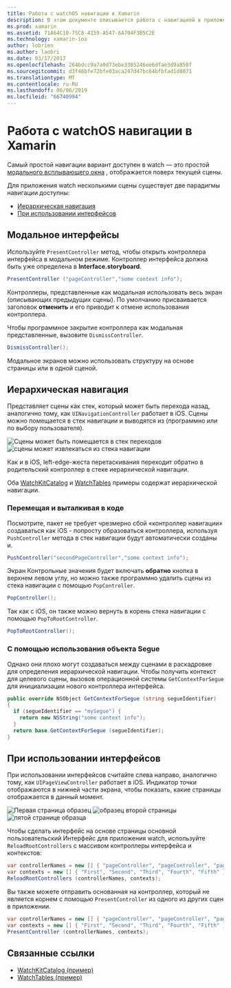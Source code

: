 ```yaml
---
title: Работа с watchOS навигации в Xamarin
description: В этом документе описывается работа с навигацией в приложении watchOS. В нем описывается модальное интерфейсы, иерархической навигации и интерфейсы на основе страниц.
ms.prod: xamarin
ms.assetid: 71A64C10-75C8-4159-A547-6A704F3B5C2E
ms.technology: xamarin-ios
author: lobrien
ms.author: laobri
ms.date: 03/17/2017
ms.openlocfilehash: 264bdcc9a7a0d73ebe3385246ee6dfae3d9a850f
ms.sourcegitcommit: d3f48bfe72bfe03aca247d47bc64bfbfad1d8071
ms.translationtype: MT
ms.contentlocale: ru-RU
ms.lasthandoff: 06/06/2019
ms.locfileid: "66740994"
---
```

# <a name="working-with-watchos-navigation-in-xamarin"></a>Работа с watchOS навигации в Xamarin

Самый простой навигации вариант доступен в watch — это простой [модального всплывающего окна](#modal) , отображается поверх текущей сцены.

Для приложения watch несколькими сцены существует две парадигмы навигации доступны:

- [Иерархическая навигация](#Hierarchical_Navigation)
- [При использовании интерфейсов](#Page-Based_Interfaces)

<a name="modal"/>

## <a name="modal-interfaces"></a>Модальное интерфейсы

Используйте `PresentController` метод, чтобы открыть контроллера интерфейса в модальном режиме. Контроллер интерфейса должна быть уже определена в **Interface.storyboard**.

```csharp
PresentController ("pageController","some context info");
```

Контроллеры, представленные как модальная использовать весь экран (описывающих предыдущих сцены). По умолчанию присваивается заголовок **отменить** и его приводит к отмене использования контроллера.

Чтобы программное закрытие контроллера как модальная представленные, вызовите `DismissController`.

```csharp
DismissController();
```

Модальное экранов можно использовать структуру на основе страницы или в одной сценой.

<a name="Hierarchical_Navigation"/>

## <a name="hierarchical-navigation"></a>Иерархическая навигация

Представляет сцены как стек, который может быть перехода назад, аналогично тому, как `UINavigationController` работает в iOS. Сцены можно помещается в стек навигации и выводятся из (программно или по выбору пользователя).

![](navigation-images/hierarchy-1.png "Сцены может быть помещается в стек переходов") ![](navigation-images/hierarchy-2.png "сцены может извлекаться из стека навигации")

Как и в iOS, left-edge-жеста перетаскивания переходит обратно в родительский контроллер в стеке иерархической навигации.

Оба [WatchKitCatalog](https://developer.xamarin.com/samples/monotouch/watchOS/WatchKitCatalog/) и [WatchTables](https://developer.xamarin.com/samples/monotouch/watchOS/WatchTables/) примеры содержат иерархической навигации.

### <a name="pushing-and-popping-in-code"></a>Перемещая и выталкивая в коде

Посмотрите, пакет не требует чрезмерно сбой «контроллер навигации» создаваться как iOS - попросту образоваться контроллера, используя `PushController` метода в стек навигации будут автоматически созданы и.

```csharp
PushController("secondPageController","some context info");
```

Экран Контрольные значения будет включать **обратно** кнопка в верхнем левом углу, но можно также программно удалить сцены из стека навигации с помощью `PopController`.

```csharp
PopController();
```

Так как с iOS, он также можно вернуть в корень стека навигации с помощью `PopToRootController`.

```csharp
PopToRootController();
```

### <a name="using-segues"></a>С помощью использования объекта Segue

Однако они плохо могут создаваться между сценами в раскадровке для определения иерархической навигации. Чтобы получить контекст для целевого сцены, вызовов операционной системы `GetContextForSegue` для инициализации нового контроллера интерфейса.

```csharp
public override NSObject GetContextForSegue (string segueIdentifier)
{
  if (segueIdentifier == "mySegue") {
    return new NSString("some context info");
  }
  return base.GetContextForSegue (segueIdentifier);
}
```
<a name="Page-Based_Interfaces"/>

## <a name="page-based-interfaces"></a>При использовании интерфейсов

При использовании интерфейсов считайте слева направо, аналогично тому, как `UIPageViewController` работает в iOS. Индикатор точки отображаются в нижней части экрана, чтобы показать, какие страницы отображается в данный момент.

![](navigation-images/paged-1.png "Первая страница образец") ![](navigation-images/paged-2.png "образец второй страницы") ![](navigation-images/paged-5.png "пятой странице образца")


Чтобы сделать интерфейс на основе страницы основной пользовательский Интерфейс для приложения watch, используйте `ReloadRootControllers` с массивом контроллеры интерфейса и контекстов:

```csharp
var controllerNames = new [] { "pageController", "pageController", "pageController", "pageController", "pageController" };
var contexts = new [] { "First", "Second", "Third", "Fourth", "Fifth" };
ReloadRootControllers (controllerNames, contexts);
```

Вы также можете отправить основанная на контроллер, который не является корнем с помощью `PresentController` из одного из других сцен в приложении.

```csharp
var controllerNames = new [] { "pageController", "pageController", "pageController", "pageController", "pageController" };
var contexts = new [] { "First", "Second", "Third", "Fourth", "Fifth" };
PresentController (controllerNames, contexts);
```



## <a name="related-links"></a>Связанные ссылки

- [WatchKitCatalog (пример)](https://developer.xamarin.com/samples/monotouch/watchOS/WatchKitCatalog/)
- [WatchTables (пример)](https://developer.xamarin.com//samples/monotouch/watchOS/WatchTables/)
